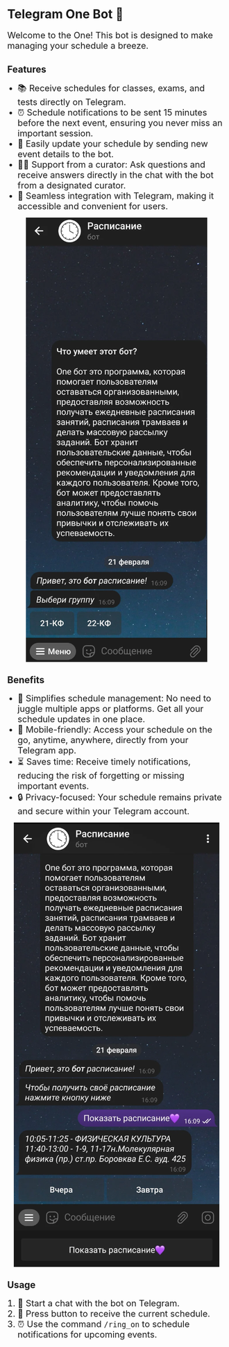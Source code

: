 <style>
    p, li{font-size: 20px}
    img{display: block; margin-left: auto; margin-right: auto;}
</style>

<h1>Telegram One Bot 🤖</h1>

<p>Welcome to the One! This bot is designed to make managing your schedule a breeze.</p>

<h2>Features</h2>
<ul>
    <li>📚 Receive schedules for classes, exams, and tests directly on Telegram.</li>
    <li>⏰ Schedule notifications to be sent 15 minutes before the next event, ensuring you never miss an important session.</li>
    <li>🔄 Easily update your schedule by sending new event details to the bot.</li>
    <li>👩‍🏫 Support from a curator: Ask questions and receive answers directly in the chat with the bot from a designated curator.</li>
    <li>🤖 Seamless integration with Telegram, making it accessible and convenient for users.</li>
</ul>

<img src="image/readme_photo_2.png">

<h2>Benefits</h2>
<ul>
    <li>🚀 Simplifies schedule management: No need to juggle multiple apps or platforms. Get all your schedule updates in one place.</li>
    <li>📱 Mobile-friendly: Access your schedule on the go, anytime, anywhere, directly from your Telegram app.</li>
    <li>⏳ Saves time: Receive timely notifications, reducing the risk of forgetting or missing important events.</li>
    <li>🔒 Privacy-focused: Your schedule remains private and secure within your Telegram account.</li>
</ul>

<img src="image/readme_photo_1.png">

<h2>Usage</h2>
<ol>
    <li>👋 Start a chat with the bot on Telegram.</li>
    <li>📝 Press button to receive the current schedule.</li>
    <li>⏰ Use the command <code>/ring_on</code> to schedule notifications for upcoming events.</li>
</ol>
